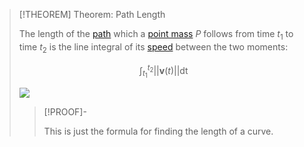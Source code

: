 >[!THEOREM] Theorem: Path Length
>
>The length of the [path](Position.md) which a [point mass](../../Physical%20Systems/Point%20Masses/Point%20Mass.md) $P$ follows from time $t_1$ to time $t_2$ is the line integral of its [speed](Speed.md) between the two moments:
>
>$$\int_{t_1}^{t_2} ||\boldsymbol{v}(t)|| \mathop{\mathrm{d}t}$$
>
>![](Resources/Path%20Length.jpg)
>
>>[!PROOF]-
>>
>>This is just the formula for finding the length of a curve.
>>
>